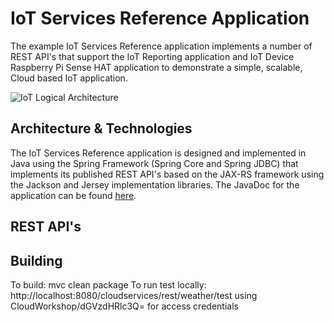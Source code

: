 **IoT Services Reference Application**
==================
The example IoT Services Reference application implements a number of REST API's that support the IoT Reporting application and IoT Device Raspberry Pi Sense HAT application to demonstrate a simple, scalable, Cloud based IoT application.

![IoT Logical Architecture](https://github.com/markreha/cloudworkshop/blob/master/sdk/docs/architecture/images/iotservices.png)

Architecture & Technologies
--------
 The IoT Services Reference application is designed and implemented in Java using the Spring Framework (Spring Core and Spring JDBC) that implements its published REST API's based on the JAX-RS framework using the Jackson and Jersey implementation libraries. The JavaDoc for the application can be found [here](http://htmlpreview.github.com/?https://github.com/markreha/cloudworkshop/blob/master/sdk/docs/javadoc/index.html).
 
REST API's
--------

Building
--------
To build: mvc clean package
To run test locally: http://localhost:8080/cloudservices/rest/weather/test using CloudWorkshop/dGVzdHRlc3Q= for access credentials

